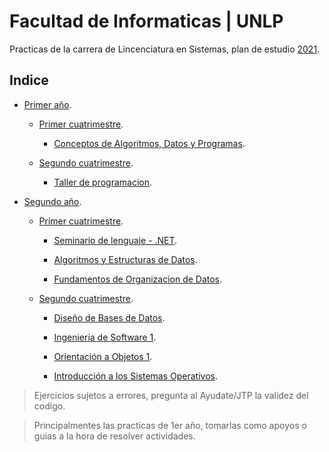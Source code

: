 # Facultad de Informaticas | UNLP

Practicas de la carrera de Lincenciatura en Sistemas, plan de estudio [2021](https://www.info.unlp.edu.ar/licenciatura-en-sistemas-plan-2021/).

## Indice

* [Primer año](https://github.com/juani48/Facultad-Practicas/tree/main/1ro).

  * [Primer cuatrimestre](https://github.com/juani48/Facultad-Practicas/tree/main/1ro/1-Cutrimestre).
    * [Conceptos de Algoritmos, Datos y Programas](https://github.com/juani48/Facultad-Practicas/tree/main/1ro/1-Cutrimestre/CADP).

  * [Segundo cuatrimestre](https://github.com/juani48/Facultad-Practicas/tree/main/1ro/2-Cutrimestre).
 
    * [Taller de programacion](https://github.com/juani48/Facultad-Practicas/tree/main/1ro/2-Cutrimestre/TallerDeProgramacion).

* [Segundo año](https://github.com/juani48/Facultad-Practicas/tree/main/2do).
 
  * [Primer cuatrimestre](https://github.com/juani48/Facultad-Practicas/tree/main/2do/1er%20Cuatrimestre).
    
    * [Seminario de lenguaje - .NET](https://github.com/juani48/Facultad-Practicas/tree/main/2do/1er%20Cuatrimestre).
      
    * [Algoritmos y Estructuras de Datos](https://github.com/juani48/Facultad-Practicas/tree/main/2do/1er%20Cuatrimestre/AyED).
           
    * [Fundamentos de Organizacion de Datos](https://github.com/juani48/Facultad-Practicas/tree/main/2do/1er%20Cuatrimestre/FOD).

  * [Segundo cuatrimestre](https://github.com/juani48/Facultad-Practicas/tree/main/2do/2do%20Cuatrimestre).
    
    * [Diseño de Bases de Datos](https://github.com/juani48/Facultad-Practicas/tree/main/2do/2do%20Cuatrimestre/DBD).
      
    * [Ingeniería de Software 1](https://github.com/juani48/Facultad-Practicas/tree/main/2do/2do%20Cuatrimestre/IS1).
  
    * [Orientación a Objetos 1](https://github.com/juani48/Facultad-Practicas/tree/main/2do/2do%20Cuatrimestre/OO1/Practica1).

    * [Introducción a los Sistemas Operativos](https://github.com/juani48/Facultad-Practicas/tree/main/2do/2do%20Cuatrimestre/ISO).

>Ejercicios sujetos a errores, pregunta al Ayudate/JTP la validez del codigo.

>Principalmentes las practicas de 1er año, tomarlas como apoyos o guias a la hora de resolver actividades.
